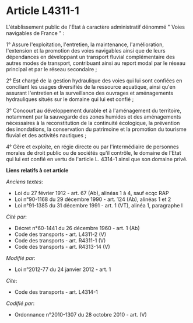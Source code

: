 # Article L4311-1

L'établissement public de l'Etat à caractère administratif dénommé " Voies navigables de France " : 

1° Assure l'exploitation, l'entretien, la maintenance, l'amélioration, l'extension et la promotion des voies navigables ainsi
que de leurs dépendances en développant un transport fluvial complémentaire des autres modes de transport, contribuant ainsi
au report modal par le réseau principal et par le réseau secondaire ; 

2° Est chargé de la gestion hydraulique des voies qui lui sont confiées en conciliant les usages diversifiés de la ressource
aquatique, ainsi qu'en assurant l'entretien et la surveillance des ouvrages et aménagements hydrauliques situés sur le
domaine qui lui est confié ; 

3° Concourt au développement durable et à l'aménagement du territoire, notamment par la sauvegarde des zones humides et des
aménagements nécessaires à la reconstitution de la continuité écologique, la prévention des inondations, la conservation du
patrimoine et la promotion du tourisme fluvial et des activités nautiques ; 

4° Gère et exploite, en régie directe ou par l'intermédiaire de personnes morales de droit public ou de sociétés qu'il
contrôle, le domaine de l'Etat qui lui est confié en vertu de l'article L. 4314-1 ainsi que son domaine privé.

**Liens relatifs à cet article**

_Anciens textes_:

  - Loi du 27 février 1912 - art. 67 (Ab), alinéas 1 à 4, sauf ecqc RAP
  - Loi n°90-1168 du 29 décembre 1990 - art. 124 (Ab), alinéas 1 et 2
  - Loi n°91-1385 du 31 décembre 1991 - art. 1 (VT), alinéa 1, paragraphe I

_Cité par_:

  - Décret n°60-1441 du 26 décembre 1960 - art. 1 (Ab)
  - Code des transports - art. L4311-2 (V)
  - Code des transports - art. R4311-1 (V)
  - Code des transports - art. R4313-14 (V)

_Modifié par_:

  - Loi n°2012-77 du 24 janvier 2012 - art. 1

_Cite_:

  - Code des transports - art. L4314-1

_Codifié par_:

  - Ordonnance n°2010-1307 du 28 octobre 2010 - art. (V)
